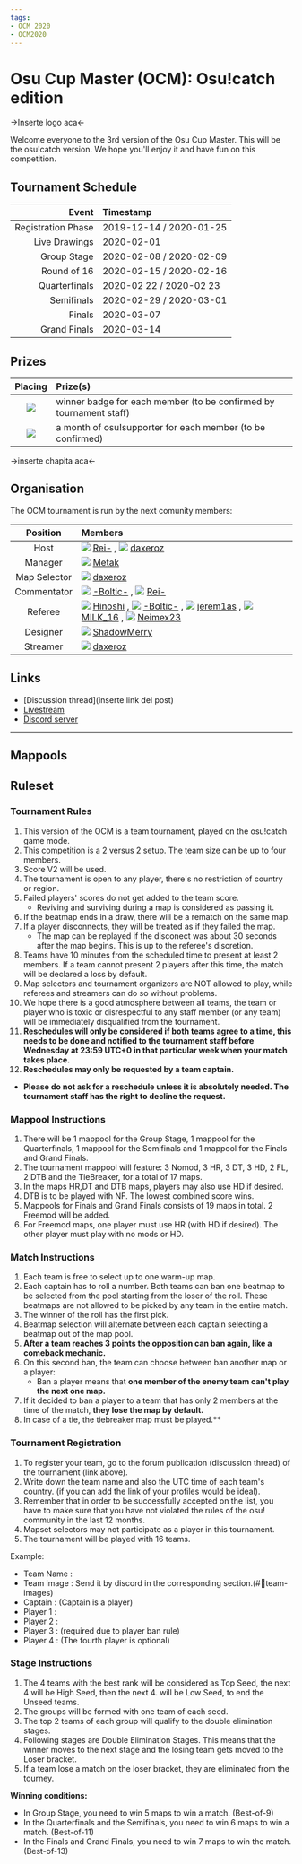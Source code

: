 ```yaml
---
tags:
- OCM 2020
- OCM2020
---
```

# Osu Cup Master (OCM): Osu!catch edition

->Inserte logo aca<-

Welcome everyone to the 3rd version  of the Osu Cup Master. This will be the osu!catch version. We hope you'll enjoy it and have fun on this competition.

## Tournament Schedule

| Event | Timestamp |
| --: | :-- |
| Registration Phase | 2019-12-14 / 2020-01-25 |
| Live Drawings | 2020-02-01 |
| Group Stage | 2020-02-08 / 2020-02-09 |
| Round of 16 | 2020-02-15 / 2020-02-16 |
| Quarterfinals | 2020-02 22 / 2020-02 23 |
| Semifinals | 2020-02-29 / 2020-03-01 |
| Finals | 2020-03-07 |
| Grand Finals | 2020-03-14 |

## Prizes

| Placing | Prize(s) |
| :-: | :--- |
| ![][GCrown] | winner badge for each member (to be confirmed by tournament staff)|
| ![][SCrown] | a month of osu!supporter for each member (to be confirmed)|

->inserte chapita aca<-

## Organisation

The OCM tournament is run by the next comunity members:

| Position | Members |
| :-: | :--- |
| Host | ![][flag_PA] [Rei-](https://osu.ppy.sh/users/2317102) , ![][flag_MX] [daxeroz](https://osu.ppy.sh/users/1170156) |
| Manager | ![][flag_CL] [Metak](https://osu.ppy.sh/users/2861255) |
| Map Selector | ![][flag_MX] [daxeroz](https://osu.ppy.sh/users/1170156) |
| Commentator | ![][flag_PE] [-Boltic-](https://osu.ppy.sh/users/5297904) , ![][flag_PA] [Rei-](https://osu.ppy.sh/users/2317102) |
| Referee | ![][flag_CL] [Hinoshi](https://osu.ppy.sh/users/9200197) ,  ![][flag_PE] [-Boltic-](https://osu.ppy.sh/users/5297904) , ![][flag_AR] [jerem1as](https://osu.ppy.sh/users/6117864) , ![][flag_MX] [MILK_16](https://osu.ppy.sh/users/9137627) , ![][flag_UY] [Neimex23](https://osu.ppy.sh/users/7293703) |
| Designer | ![][flag_MX] [ShadowMerry](https://osu.ppy.sh/users/3104864) |
| Streamer | ![][flag_MX] [daxeroz](https://osu.ppy.sh/users/1170156) |


## Links

- [Discussion thread](inserte link del post)
- [Livestream](https://www.twitch.tv/osucupmaster)
- [Discord server](https://discord.gg/Y9MKD8m)

---
<!--
## Participants

|  | Country | Members |
| :-: | :-: | :-- |


## Podium

This competition has come to an end and resulted in the following podium:

| Placing | Country |
| :-: | :-- |
| ![Gold Crown](/wiki/shared/GCrown.png "1st place") |  |
| ![Silver Crown](/wiki/shared/SCrown.png "2nd place") |  |
| ![Bronze Crown](/wiki/shared/BCrown.png "3rd place") |  |

---
-->

## Mappools

## Ruleset

### Tournament Rules

1. This version of the OCM is a team tournament, played on the osu!catch game mode. 
2. This competition is a 2 versus 2 setup. The team size can be up to four members.
3. Score V2 will be used.
4. The tournament is open to any player, there's no restriction of country or region.
5. Failed players' scores do not get added to the team score.
   - Reviving and surviving during a map is considered as passing it.
6. If the beatmap ends in a draw, there will be a rematch on the same map.
7. If a player disconnects, they will be treated as if they failed the map.
   - The map can be replayed if the disconect was about 30 seconds after the map begins. This is up to the referee's discretion.
8. Teams have 10 minutes from the scheduled time to present at least 2 members. If a team cannot present 2 players after this time, the match will be declared a loss by default. 
9. Map selectors and tournament organizers are NOT allowed to play, while referees and streamers can do so without problems.
10. We hope there is a good atmosphere between all teams, the team or player who is toxic or disrespectful to any staff member (or any team) will be immediately disqualified from the tournament.
11. **Reschedules will only be considered if both teams agree to a time, this needs to be done and notified to the tournament staff before Wednesday at 23:59 UTC+0 in that particular week when your match takes place.**
12. **Reschedules may only be requested by a team captain.**
   - **Please do not ask for a reschedule unless it is absolutely needed. The tournament staff has the right to decline the request.**

### Mappool Instructions

1. There will be 1 mappool for the Group Stage, 1 mappool for the Quarterfinals, 1 mappool for the Semifinals and 1 mappool for the Finals and Grand Finals.
2. The tournament mappool will feature: 3 Nomod, 3 HR, 3 DT, 3 HD, 2 FL, 2 DTB and the TieBreaker, for a total of 17 maps.
3. In the maps HR,DT and DTB maps, players may also use HD if desired.
4. DTB is to be played with NF. The lowest combined score wins.
5. Mappools for Finals and Grand Finals consists of 19 maps in total. 2 Freemod will be added.
6. For Freemod maps, one player must use HR (with HD if desired). The other player must play with no mods or HD.

### Match Instructions

1. Each team is free to select up to one warm-up map.
2. Each captain has to roll a number. Both teams can ban one beatmap to be selected from the pool starting from the loser of the roll. These beatmaps are not allowed to be picked by any team in the entire match.
3. The winner of the roll has the first pick.
4. Beatmap selection will alternate between each captain selecting a beatmap out of the map pool.
5. **After a team reaches 3 points the opposition can ban again, like a comeback mechanic.**
6. On this second ban, the team can choose between ban another map or a player:
   - Ban a player means that **one member of the enemy team can't play the next one map.**
7. If it decided to ban a player to a team that has only 2 members at the time of the match, **they lose the map by default.**
8. In case of a tie, the tiebreaker map must be played.**

### Tournament Registration

1. To register your team, go to the forum publication (discussion thread) of the tournament (link above).
2. Write down the team name and also the UTC time of each team's country. (if you can add the link of your profiles would be ideal).
3. Remember that in order to be successfully accepted on the list, you have to make sure that you have not violated the rules of the osu! community in the last 12 months.
4. Mapset selectors may not participate as a player in this tournament.
5. The tournament will be played with 16 teams.

Example:
- Team Name :
- Team image : Send it by discord in the corresponding section.(#💾team-images)
- Captain : (Captain is a player)
- Player 1 :
- Player 2 :
- Player 3 : (required due to player ban rule)
- Player 4 : (The fourth player is optional)

### Stage Instructions

1. The 4 teams with the best rank will be considered as Top Seed, the next 4 will be High Seed, then the next 4.
will be Low Seed, to end the Unseed teams.
2. The groups will be formed with one team of each seed.
3. The top 2 teams of each group will qualify to the double elimination stages.
4. Following stages are Double Elimination Stages. This means that the winner moves to the next stage and the losing team gets moved to the Loser bracket.
5. If a team lose a match on the loser bracket, they are eliminated from the tourney.

**Winning conditions:**
- In Group Stage, you need to win 5 maps to win a match. (Best-of-9)
- In the Quarterfinals and the Semifinals, you need to win 6 maps to win a match. (Best-of-11)
- In the Finals and Grand Finals, you need to win 7 maps to win the match. (Best-of-13)



[flag_MX]: /images/flag/MX.gif
[flag_CL]: /images/flag/CL.gif
[flag_PA]: /images/flag/PA.gif
[flag_PE]: /images/flag/PE.gif
[flag_AR]: /images/flag/AR.gif   
[flag_UY]: /images/flag/UY.gif 
[GCrown]: /images/GCrown.png
[SCrown]: /images/SCrown.png
